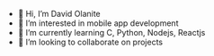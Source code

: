 - 👋 Hi, I’m David Olanite
- 👀 I’m interested in mobile app development
- 🌱 I’m currently learning C, Python, Nodejs, Reactjs
- 💞️ I’m looking to collaborate on projects

<!---
Sthmpe/Sthmpe is a ✨ special ✨ repository because its `README.md` (this file) appears on your GitHub profile.
You can click the Preview link to take a look at your changes.
--->
